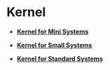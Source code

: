# Kernel<a name="EN-US_TOPIC_0000001111039554"></a>

-   **[Kernel for Mini Systems](kernel-mini.md)**  

-   **[Kernel for Small Systems](kernel-small.md)**  

-   **[Kernel for Standard Systems](kernel-standard.md)**  


